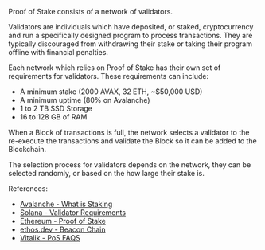 Proof of Stake consists of a network of validators.

Validators are individuals which have deposited, or staked, cryptocurrency
and run a specifically designed program to process transactions.
They are typically discouraged from withdrawing their stake or taking their program
offline with financial penalties.

Each network which relies on Proof of Stake has their own set of requirements
for validators. These requirements can include:

-   A minimum stake (2000 AVAX, 32 ETH, ~$50,000 USD)
-   A minimum uptime (80% on Avalanche)
-   1 to 2 TB SSD Storage
-   16 to 128 GB of RAM

When a Block of transactions is full, the network selects a validator to the
re-execute the transactions and validate the Block so it can be added to the
Blockchain.

The selection process for validators depends on the network, they can be selected
randomly, or based on the how large their stake is.

References:
-   [Avalanche - What is Staking](https://docs.avax.network/nodes/validate/staking)
-   [Solana - Validator Requirements](https://docs.solana.com/running-validator/validator-reqs)
-   [Ethereum - Proof of Stake](https://ethereum.org/en/developers/docs/consensus-mechanisms/pos/)
-   [ethos.dev - Beacon Chain](https://ethos.dev/beacon-chain/)
-   [Vitalik - PoS FAQS](https://vitalik.ca/general/2017/12/31/pos_faq.html#how-does-validator-selection-work-and-what-is-stake-grinding)
